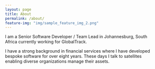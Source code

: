 ```yaml
---
layout: page
title: About
permalink: /about/
feature-img: "img/sample_feature_img_2.png"
---
```


I am a Senior Software Developer / Team Lead in Johannesburg, South Africa currently working for GlobalTrack.

I have a strong background in financial services where I have developed bespoke software
for over eight years. These days I talk to satellites enabling diverse organizations manage their assets.